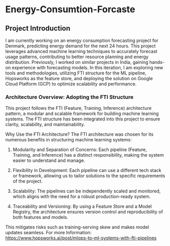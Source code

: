 # Energy-Consumtion-Forcaste

## Project Introduction

I am currently working on an energy consumption forecasting project for Denmark, predicting energy demand for the next 24 hours. This project leverages advanced machine learning techniques to accurately forecast usage patterns, contributing to better resource planning and energy distribution. Previously, I worked on similar projects in India, gaining hands-on experience with forecasting models. In this iteration, I am exploring new tools and methodologies, utilizing FTI structure for the ML pipeline, Hopsworks as the feature store, and deploying the solution on Google Cloud Platform (GCP) to optimize scalability and performance.


### Architecture Overview: Adopting the FTI Structure

This project follows the FTI (Feature, Training, Inference) architecture pattern, a modular and scalable framework for building machine learning systems. The FTI structure has been integrated into this project to ensure clarity, scalability, and maintainability.

Why Use the FTI Architecture?
The FTI architecture was chosen for its numerous benefits in structuring machine learning systems:

1) Modularity and Separation of Concerns:
Each pipeline (Feature, Training, and Inference) has a distinct responsibility, making the system easier to understand and manage.

2) Flexibility in Development:
Each pipeline can use a different tech stack or framework, allowing us to tailor solutions to the specific requirements of the project.

3) Scalability:
The pipelines can be independently scaled and monitored, which aligns with the need for a robust production-ready system.

4) Traceability and Versioning:
By using a Feature Store and a Model Registry, the architecture ensures version control and reproducibility of both features and models. 

This mitigates risks such as training-serving skew and makes model updates seamless.
For more Information: https://www.hopsworks.ai/post/mlops-to-ml-systems-with-fti-pipelines
